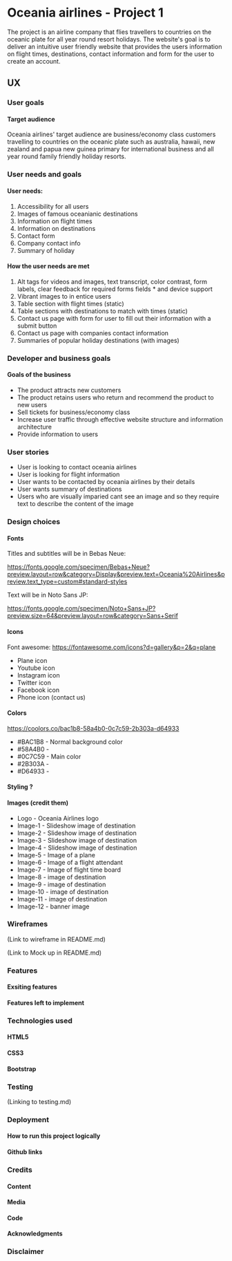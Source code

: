 # Oceania airlines - Project 1

The project is an airline company that flies travellers to countries on the oceanic plate for all year round resort holidays. The website's goal is to deliver an intuitive user friendly website that provides the users information on flight times, destinations, contact information and form for the user to create an account.

## UX

### User goals

#### Target audience

Oceania airlines' target audience are business/economy class customers travelling to countries on the oceanic plate such as australia, hawaii, new zealand and papua new guinea primary for international business and all year round family friendly holiday resorts.

### User needs and goals

#### User needs: 

1. Accessibility for all users
2. Images of famous oceanianic destinations
3. Information on flight times
4. Information on destinations
5. Contact form
6. Company contact info
7. Summary of holiday

#### How the user needs are met

1. Alt tags for videos and images, text transcript, color contrast, form labels, clear feedback for required forms fields * and device support
2. Vibrant images to in entice users
3. Table section with flight times (static)
4. Table sections with destinations to match with times (static)
5. Contact us page with form for user to fill out their information with a submit button
6. Contact us page with companies contact information
7. Summaries of popular holiday destinations (with images)

### Developer and business goals

#### Goals of the business   		
- The product attracts new customers
- The product retains users who return and recommend the product to new users
- Sell tickets for business/economy class
- Increase user traffic through effective website structure and information architecture
- Provide information to users

### User stories 

- User is looking to contact oceania airlines 
- User is looking for flight information
- User wants to be contacted by oceania airlines by their details
- User wants summary of destinations
- Users who are visually imparied cant see an image and so they require text to describe the content of the image

### Design choices

#### Fonts  	
Titles and subtitles will be in Bebas Neue:

https://fonts.google.com/specimen/Bebas+Neue?preview.layout=row&category=Display&preview.text=Oceania%20Airlines&preview.text_type=custom#standard-styles 

Text will be in Noto Sans JP:

https://fonts.google.com/specimen/Noto+Sans+JP?preview.size=64&preview.layout=row&category=Sans+Serif 

#### Icons
Font awesome:
https://fontawesome.com/icons?d=gallery&p=2&q=plane 
- Plane icon
- Youtube icon
- Instagram icon
- Twitter icon
- Facebook icon
- Phone icon (contact us)

#### Colors
https://coolors.co/bac1b8-58a4b0-0c7c59-2b303a-d64933 
- #BAC1B8 - Normal background color
- #58A4B0 - 
- #0C7C59 - Main color
- #2B303A -  
- #D64933 - 

#### Styling ?

#### Images (credit them)

- Logo - Oceania Airlines logo
- Image-1 - Slideshow image of destination
- Image-2 - Slideshow image of destination
- Image-3 - Slideshow image of destination
- Image-4 - Slideshow image of destination
- Image-5 - Image of a plane
- Image-6 - Image of a flight attendant
- Image-7 - Image of flight time board
- Image-8 - image of destination
- Image-9 - image of destination
- Image-10 - image of destination
- Image-11 - image of destination
- Image-12 - banner image

### Wireframes 
(Link to wireframe in README.md)

(Link to Mock up in README.md)

### Features

#### Exsiting features

#### Features left to implement

### Technologies used

#### HTML5

#### CSS3

#### Bootstrap

### Testing
(Linking to testing.md)

### Deployment

#### How to run this project logically

#### Github links

### Credits

#### Content

#### Media

#### Code 

#### Acknowledgments 

### Disclaimer 
